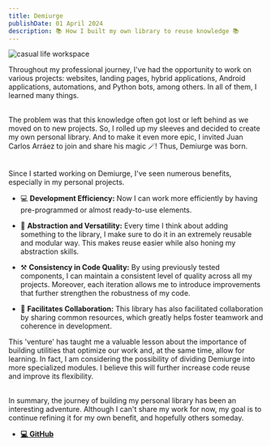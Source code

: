 ```yaml
---
title: Demiurge
publishDate: 01 April 2024
description: 📚 How I built my own library to reuse knowledge 📚
---
```


<img src='/assets/blog/casual-life-3d-workspace.webp' alt='casual life workspace'/>
<br/>

Throughout my professional journey, I've had the opportunity to work on various projects: websites, landing pages, hybrid applications, Android applications, automations, and Python bots, among others. In all of them, I learned many things.
<br/><br/>

The problem was that this knowledge often got lost or left behind as we moved on to new projects. So, I rolled up my sleeves and decided to create my own personal library. And to make it even more epic, I invited Juan Carlos Arráez to join and share his magic 🪄! Thus, Demiurge was born.
<br/><br/>

Since I started working on Demiurge, I've seen numerous benefits, especially in my personal projects.

- 💻 **Development Efficiency:** Now I can work more efficiently by having pre-programmed or almost ready-to-use elements.

- 🧩 **Abstraction and Versatility:** Every time I think about adding something to the library, I make sure to do it in an extremely reusable and modular way. This makes reuse easier while also honing my abstraction skills.

- ⚒️ **Consistency in Code Quality:** By using previously tested components, I can maintain a consistent level of quality across all my projects. Moreover, each iteration allows me to introduce improvements that further strengthen the robustness of my code.

- 🤝 **Facilitates Collaboration:** This library has also facilitated collaboration by sharing common resources, which greatly helps foster teamwork and coherence in development.

This 'venture' has taught me a valuable lesson about the importance of building utilities that optimize our work and, at the same time, allow for learning. In fact, I am considering the possibility of dividing Demiurge into more specialized modules. I believe this will further increase code reuse and improve its flexibility.
<br/><br/>

In summary, the journey of building my personal library has been an interesting adventure. Although I can't share my work for now, my goal is to continue refining it for my own benefit, and hopefully others someday.

- [**💻 GitHub**](https://github.com/N0M4D-D3V/demiurge)

